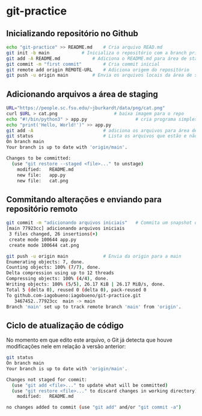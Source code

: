 # git-practice

## Inicializando repositório no Github

```bash
echo "git-practice" >> README.md	# Cria arquivo READ.md
git init -b main			# Inicializa o repositório com a branch principal "main"
git add -A README.md			# Adiciona o README.md para área de staging
git commit -m "first commit"		# Cria commit inicial
git remote add origin REMOTE-URL	# Adiciona origem do repositório
git push -u origin main			# Envia os arquivos locais da área de staging para o repositório na branch main
```

## Adicionando arquivos a área de staging

```bash
URL="https://people.sc.fsu.edu/~jburkardt/data/png/cat.png"
curl $URL > cat.png						# baixa imagem para o repo
echo "#!/bin/python3" > app.py					# cria programa simples para o repo
echo "print('Hello, World!')" >> app.py 				
git add -A							# adiciona os arquivos para área de staging
git status							# Lista os arquivos que estão e não estão na área de staging	
On branch main
Your branch is up to date with 'origin/main'.

Changes to be committed:
  (use "git restore --staged <file>..." to unstage)
	modified:   README.md
	new file:   app.py
	new file:   cat.png
```

## Commitando alterações e enviando para repositório remoto

```bash
git commit -m "adicionando arquivos iniciais"	# Commita um snapshot de todas as alterações no diretório atual
[main 77923cc] adicionando arquivos iniciais
 3 files changed, 26 insertions(+)
 create mode 100644 app.py
 create mode 100644 cat.png

git push -u origin main				# Envia da origin para a main
Enumerating objects: 7, done.
Counting objects: 100% (7/7), done.
Delta compression using up to 12 threads
Compressing objects: 100% (4/4), done.
Writing objects: 100% (5/5), 26.17 KiB | 26.17 MiB/s, done.
Total 5 (delta 0), reused 0 (delta 0), pack-reused 0
To github.com-iagobueno:iagobueno/git-practice.git
   3467452..77923cc  main -> main
Branch 'main' set up to track remote branch 'main' from 'origin'.
```

## Ciclo de atualização de código

No momento em que edito este arquivo, o Git já detecta que houve modificações nele em relação
à versão anterior:

```bash
git status
On branch main
Your branch is up to date with 'origin/main'.

Changes not staged for commit:
  (use "git add <file>..." to update what will be committed)
  (use "git restore <file>..." to discard changes in working directory)
	modified:   README.md

no changes added to commit (use "git add" and/or "git commit -a")
```
